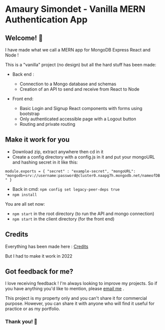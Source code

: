 # Amaury Simondet - Vanilla MERN Authentication App

## Welcome! 👋

I have made what we call a MERN app for MongoDB Express React and Node ! 

This is a "vanilla" project (no design) but all the hard stuff has been made:
- Back end : 
  - Connection to a Mongo database and schemas
  - Creation of an API to send and receive from React to Node


- Front end:
  - Basic Login and Signup React components with forms using bootstrap
  - Only authenticated accessible page with a Logout button
  - Routing and private routing

## Make it work for you
- Download zip, extract anywhere then cd in it
- Create a config directory with a config.js in it and put your mongoURL and hashing secret in it like this:

`
module.exports = {
    "secret" : "example-secret",
    "mongoURL": "mongodb+srv://username:password@cluster0.naapg7h.mongodb.net/nameofDB"
}
`
- Back in cmd: `npm config set legacy-peer-deps true`
- `npm install`

You are all set now:
- `npm start` in the root directory (to run the API and mongo connection)
- `npm start` in the client directory (for the front end)

## Credits
Everything has been made here : [Credits](https://axel-marciano.medium.com/votre-premi%C3%A8re-application-en-react-node-express-mongodb-5ab0dc531091)

But I had to make it work in 2022

## Got feedback for me?

I love receiving feedback ! I'm always looking to improve my projects. So if you have anything you'd like to mention, please [email me](mailto:amaury.simondet@hotmail.com "email") .

This project is my property only and you can't share it for commercial purpose. However, you can share it with anyone who will find it useful for practice or as my portfolio.

### Thank you! 🚀
